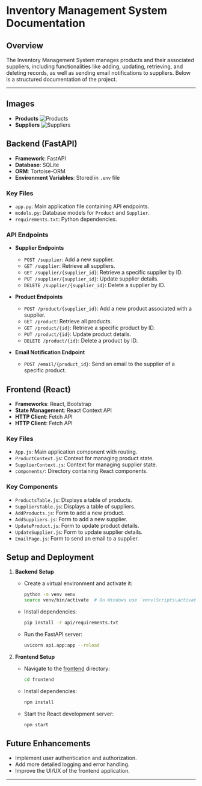 # Inventory Management System Documentation

## Overview

The Inventory Management System manages products and their associated suppliers, including functionalities like adding, updating, retrieving, and deleting records, as well as sending email notifications to suppliers. Below is a structured documentation of the project.

---

## Images 
- **Products**
![Products](https://github.com/user-attachments/assets/b9617fac-9b19-45ee-b7a5-f674d8774f2b)
- **Suppliers**
![Suppliers](https://github.com/user-attachments/assets/32341ccf-64cc-44ee-a8be-8affe30afff5)


## Backend (FastAPI)
- **Framework**: FastAPI
- **Database**: SQLite
- **ORM**: Tortoise-ORM
- **Environment Variables**: Stored in `.env` file

### Key Files
- `app.py`: Main application file containing API endpoints.
- `models.py`: Database models for `Product` and `Supplier`.
- `requirements.txt`: Python dependencies.

### API Endpoints
- **Supplier Endpoints**
  - `POST /supplier`: Add a new supplier.
  - `GET /supplier`: Retrieve all suppliers.
  - `GET /supplier/{supplier_id}`: Retrieve a specific supplier by ID.
  - `PUT /supplier/{supplier_id}`: Update supplier details.
  - `DELETE /supplier/{supplier_id}`: Delete a supplier by ID.

- **Product Endpoints**
  - `POST /product/{supplier_id}`: Add a new product associated with a supplier.
  - `GET /product`: Retrieve all products.
  - `GET /product/{id}`: Retrieve a specific product by ID.
  - `PUT /product/{id}`: Update product details.
  - `DELETE /product/{id}`: Delete a product by ID.

- **Email Notification Endpoint**
  - `POST /email/{product_id}`: Send an email to the supplier of a specific product.

## Frontend (React)
- **Frameworks**: React, Bootstrap
- **State Management**: React Context API
- **HTTP Client**: Fetch API
- **HTTP Client**: Fetch API

### Key Files
- `App.js`: Main application component with routing.
- `ProductContext.js`: Context for managing product state.
- `SupplierContext.js`: Context for managing supplier state.
- `components/`: Directory containing React components.

### Key Components
- `ProductsTable.js`: Displays a table of products.
- `SuppliersTable.js`: Displays a table of suppliers.
- `AddProducts.js`: Form to add a new product.
- `AddSuppliers.js`: Form to add a new supplier.
- `UpdateProduct.js`: Form to update product details.
- `UpdateSupplier.js`: Form to update supplier details.
- `EmailPage.js`: Form to send an email to a supplier.

## Setup and Deployment
1. **Backend Setup**
   - Create a virtual environment and activate it:
     ```sh
     python -m venv venv
     source venv/bin/activate  # On Windows use `venv\Scripts\activate`
     ```
   - Install dependencies:
     ```sh
     pip install -r api/requirements.txt
     ```
   - Run the FastAPI server:
     ```sh
     uvicorn api.app:app --reload
     ```

2. **Frontend Setup**
   - Navigate to the [frontend](http://_vscodecontentref_/23) directory:
     ```sh
     cd frontend
     ```
   - Install dependencies:
     ```sh
     npm install
     ```
   - Start the React development server:
     ```sh
     npm start
     ```

## Future Enhancements
- Implement user authentication and authorization.
- Add more detailed logging and error handling.
- Improve the UI/UX of the frontend application.
---


